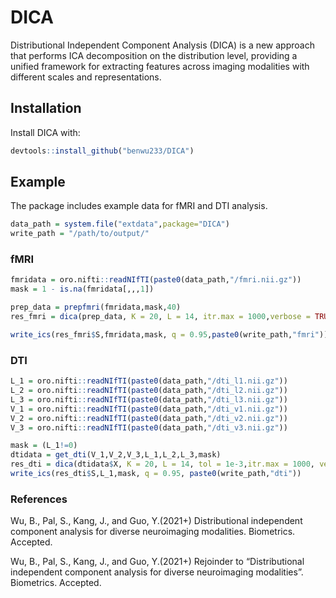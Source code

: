 
<!-- README.md is generated from README.Rmd. Please edit that file -->

# DICA

<!-- badges: start -->
<!-- badges: end -->

Distributional Independent Component Analysis (DICA) is a new approach
that performs ICA decomposition on the distribution level, providing a
unified framework for extracting features across imaging modalities with
different scales and representations.

## Installation

Install DICA with:

``` r
devtools::install_github("benwu233/DICA")
```

## Example

The package includes example data for fMRI and DTI analysis.

``` r
data_path = system.file("extdata",package="DICA") 
write_path = "/path/to/output/"
```

### fMRI

``` r
fmridata = oro.nifti::readNIfTI(paste0(data_path,"/fmri.nii.gz")) 
mask = 1 - is.na(fmridata[,,,1])

prep_data = prepfmri(fmridata,mask,40)
res_fmri = dica(prep_data, K = 20, L = 14, itr.max = 1000,verbose = TRUE)

write_ics(res_fmri$S,fmridata,mask, q = 0.95,paste0(write_path,"fmri"))
```

### DTI

``` r
L_1 = oro.nifti::readNIfTI(paste0(data_path,"/dti_l1.nii.gz"))
L_2 = oro.nifti::readNIfTI(paste0(data_path,"/dti_l2.nii.gz"))
L_3 = oro.nifti::readNIfTI(paste0(data_path,"/dti_l3.nii.gz"))
V_1 = oro.nifti::readNIfTI(paste0(data_path,"/dti_v1.nii.gz"))
V_2 = oro.nifti::readNIfTI(paste0(data_path,"/dti_v2.nii.gz"))
V_3 = oro.nifti::readNIfTI(paste0(data_path,"/dti_v3.nii.gz"))

mask = (L_1!=0)
dtidata = get_dti(V_1,V_2,V_3,L_1,L_2,L_3,mask)
res_dti = dica(dtidata$X, K = 20, L = 14, tol = 1e-3,itr.max = 1000, verbose = TRUE)
write_ics(res_dti$S,L_1,mask, q = 0.95, paste0(write_path,"dti"))
```

### References

Wu, B., Pal, S., Kang, J., and Guo, Y.(2021+) Distributional independent
component analysis for diverse neuroimaging modalities. Biometrics.
Accepted.

Wu, B., Pal, S., Kang, J., and Guo, Y.(2021+) Rejoinder to
“Distributional independent component analysis for diverse neuroimaging
modalities”. Biometrics. Accepted.
